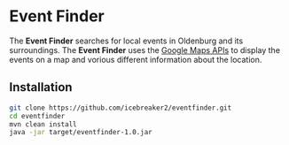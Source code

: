 # Event Finder
The **Event Finder** searches for local events in Oldenburg and its surroundings. The **Event Finder** uses the [Google Maps APIs](https://developers.google.com/maps/) to display the events on a map and vorious different information about the location.

## Installation
```bash
git clone https://github.com/icebreaker2/eventfinder.git
cd eventfinder
mvn clean install 
java -jar target/eventfinder-1.0.jar
```
